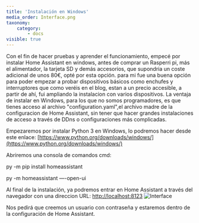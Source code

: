 ```yaml
---
title: 'Instalación en Windows'
media_order: Interface.png
taxonomy:
    category:
        - docs
visible: true
---
```


Con el fin de hacer pruebas y aprender el funcionamiento, empecé por instalar Home Assistant en windows, antes de comprar un Rasperri pi, más el alimentador, la tarjeta SD y demás accesorios, que supondria un coste adicional de unos 80€, opté por esta opción. para mi fue una buena opción para poder empezar a probar dispositivos básicos como enchufes y interruptores que como veréis en el blog, estan a un precio accesible, a partir de ahí, fui ampliando la instalacion con varios dispositivos.
La ventaja de instalar en Windows, para los que no somos programadores, es que tienes acceso al archivo "configuration.yaml",el archivo madre de la configuracion de Home Assistant, sin tener que hacer grandes instalaciones de acceso a través de DDns o configuraciones más complicadas.

Empezaremos por instalar Python 3 en Windows, lo podremos hacer desde este enlace: [https://www.python.org/downloads/windows/](https://www.python.org/downloads/windows/)

Abriremos una consola de comandos cmd:

py -m pip install homeassistant

py -m homeassistant —-open-ui


Al final de la instalación, ya podremos entrar en Home Assistant a través del navegador con una direccion URL:  [http://localhost:8123](http://localhost:8123)
![Interface](Interface.png)


Nos pedirá que creemos un usuario con contraseña y estaremos dentro de la configuración de Home Assistant.




 



